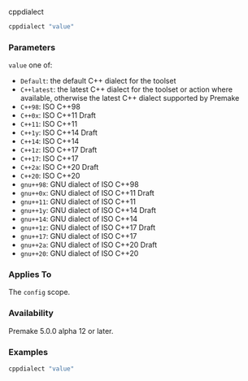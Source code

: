 cppdialect

```lua
cppdialect "value"
```

### Parameters ###

`value` one of:

* `Default`: the default C++ dialect for the toolset
* `C++latest`: the latest C++ dialect for the toolset or action where available, otherwise the latest C++ dialect supported by Premake
* `C++98`: ISO C++98
* `C++0x`: ISO C++11 Draft
* `C++11`: ISO C++11
* `C++1y`: ISO C++14 Draft
* `C++14`: ISO C++14
* `C++1z`: ISO C++17 Draft
* `C++17`: ISO C++17
* `C++2a`: ISO C++20 Draft
* `C++20`: ISO C++20
* `gnu++98`: GNU dialect of ISO C++98
* `gnu++0x`: GNU dialect of ISO C++11 Draft
* `gnu++11`: GNU dialect of ISO C++11
* `gnu++1y`: GNU dialect of ISO C++14 Draft
* `gnu++14`: GNU dialect of ISO C++14
* `gnu++1z`: GNU dialect of ISO C++17 Draft
* `gnu++17`: GNU dialect of ISO C++17
* `gnu++2a`: GNU dialect of ISO C++20 Draft
* `gnu++20`: GNU dialect of ISO C++20

### Applies To ###

The `config` scope.

### Availability ###

Premake 5.0.0 alpha 12 or later.

### Examples ###

```lua
cppdialect "value"
```

